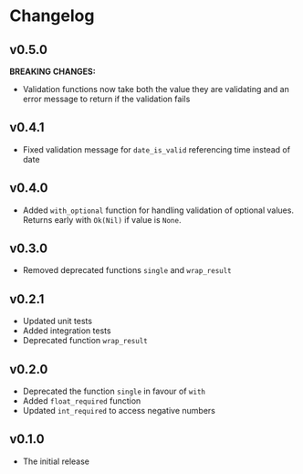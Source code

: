 # Changelog

## v0.5.0

**BREAKING CHANGES:**

- Validation functions now take both the value they are validating and an error message
to return if the validation fails

## v0.4.1

- Fixed validation message for `date_is_valid` referencing time instead of date

## v0.4.0

- Added `with_optional` function for handling validation of optional values.
Returns early with `Ok(Nil)` if value is `None`.

## v0.3.0

- Removed deprecated functions `single` and `wrap_result`

## v0.2.1

- Updated unit tests
- Added integration tests
- Deprecated function `wrap_result`

## v0.2.0

- Deprecated the function `single` in favour of `with`
- Added `float_required` function
- Updated `int_required` to access negative numbers

## v0.1.0

- The initial release
